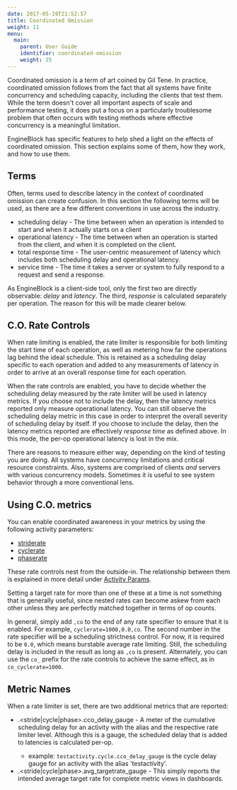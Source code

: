 ```yaml
---
date: 2017-05-19T21:52:57
title: Coordinated Omission
weight: 11
menu:
  main:
    parent: User Guide
    identifier: coordinated-omission
    weight: 25
---
```


Coordinated omission is a term of art coined by Gil Tene. In practice,
coordinated omission follows from the fact that all systems have finite
concurrency and scheduling capacity, including the clients that test them. While
the term doesn't cover all important aspects of scale and performance testing,
it does put a focus on a particularly troublesome problem that often occurs with
testing methods where effective concurrency is a meaningful limitation.

EngineBlock has specific features to help shed a light on the effects of
coordinated omission. This section explains some of them, how they work, and how
to use them.

## Terms

Often, terms used to describe latency in the context of coordinated omission can
create confusion. In this section the following terms will be used, as there are
a few different conventions in use across the industry.

- scheduling delay - The time between when an operation is intended to start 
  and when it actually starts on a client
- operational latency - The time between when an operation is started from the 
  client, and when it is completed on the client.
- total response time - The user-centric measurement of latency which includes 
  both scheduling delay and operational latency.
- service time - The time it takes a server or system to fully respond to a 
  request and send a response.

As EngineBlock is a client-side tool, only the first two are directly
observable: *delay* and *latency*. The third, *response* is calculated
separately per operation. The reason for this will be made clearer below.

## C.O. Rate Controls

When rate limiting is enabled, the rate limiter is responsible for both limiting
the start time of each operation, as well as metering how far the operations lag
behind the ideal schedule. This is retained as a scheduling delay specific to
each operation and added to any measurements of latency in order to arrive at an
overall response time for each operation.

When the rate controls are enabled, you have to decide whether the scheduling
delay measured by the rate limiter will be used in latency metrics. If you
choose not to include the delay, then the latency metrics reported only measure
operational latency. You can still observe the scheduling delay metric in this
case in order to interpret the overall severity of scheduling delay by itself.
If you choose to include the delay, then the latency metrics reported are
effectively *response time* as defined above. In this mode, the per-op
operational latency is lost in the mix.

There are reasons to measure either way, depending on the kind of testing you
are doing. All systems have concurrency limitations and critical resource
constraints. Also, systems are comprised of clients *and* servers with various
concurrency models. Sometimes it is useful to see system behavior through a more
conventional lens.

## Using C.O. metrics

You can enable coordinated awareness in your metrics by using the following activity parameters:

- [striderate](/parameters/activity_params/#striderate)
- [cyclerate](/parameters/activity_params/#cyclerate)
- [phaserate](/parameters/activity_params/#phaserate)

These rate controls nest from the outside-in. The relationship between them is explained
in more detail under [Activity Params](/parameters/activity_params).

Setting a target rate for more than one of these at a time is not something that is
generally useful, since nested rates can become askew from each other unless they are
perfectly matched together in terms of op counts.

In general, simply add `,co` to the end of any rate specifier to ensure that it is enabled.
For example, `cyclerate=1000,0.0,co`. The second number in the rate specifier will be
a scheduling strictness control. For now, it is required to be `0.0`, which means burstable
average rate limiting. Still, the scheduling delay is included in the result as long as `,co`
is present. Alternately, you can use the `co_` prefix for the rate controls to achieve
the same effect, as in `co_cyclerate=1000`.

## Metric Names

When a rate limiter is set, there are two additional metrics that are reported:

- <alias>.<stride|cycle|phase>.cco_delay_gauge - A meter of the cumulative
  scheduling delay for an activity with the alias and the respective rate limiter
  level. Although this is a gauge, the scheduled delay that is added to latencies is calculated
  per-op.
  - example: `testactivity.cycle.cco_delay_gauge` is the cycle delay gauge for an activity with the alias
    'testactivity'.
- <alias>.<stride|cycle|phase>.avg_targetrate_gauge - This simply reports the intended average
  target rate for complete metric views in dashboards.
  

    
    


 
 




